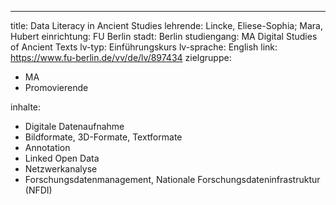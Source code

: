---
title: Data Literacy in Ancient Studies
lehrende: Lincke, Eliese-Sophia; Mara, Hubert
einrichtung: FU Berlin
stadt: Berlin
studiengang: MA Digital Studies of Ancient Texts
lv-typ: Einführungskurs
lv-sprache: English
link: https://www.fu-berlin.de/vv/de/lv/897434
zielgruppe:
  - MA
  - Promovierende

inhalte:
  - Digitale Datenaufnahme
  - Bildformate, 3D-Formate, Textformate
  - Annotation
  - Linked Open Data
  - Netzwerkanalyse
  - Forschungsdatenmanagement, Nationale Forschungsdateninfrastruktur (NFDI)

